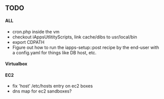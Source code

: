 ## TODO
#### ALL
- cron.php inside the vm
- checkout iAppsUtlitityScripts, link cache/dibs to usr/local/bin
- export CDPATH
- Figure out how to run the iapps-setup::post recipe by the end-user with a config.yaml for things like DB host, etc.

#### Virtualbox

#### EC2
- fix 'host' /etc/hosts entry on ec2 boxes
- dns map for ec2 sandboxes?
